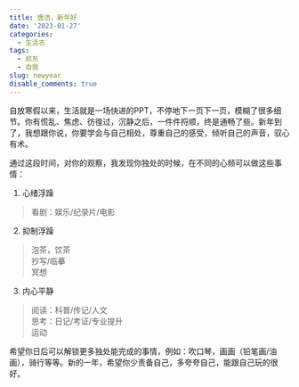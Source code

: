 ```yaml
---
title: 唐洁，新年好
date: '2023-01-27'
categories:
  - 生活志
tags:
  - 祁东
  - 自我
slug: newyear
disable_comments: true
---
```



自放寒假以来，生活就是一场快进的PPT，不停地下一页下一页，模糊了很多细节。你有慌乱、焦虑、彷徨过，沉静之后，一件件捋顺，终是通畅了些。新年到了，我想跟你说，你要学会与自己相处，尊重自己的感受，倾听自己的声音，驭心有术。

通过这段时间，对你的观察，我发现你独处的时候，在不同的心频可以做这些事情：
1. 心绪浮躁
> 看剧：娱乐/纪录片/电影

2. 抑制浮躁
> 泡茶，饮茶    
> 抄写/临摹    
> 冥想    

3. 内心平静
> 阅读：科普/传记/人文    
> 思考：日记/考证/专业提升    
> 运动    

希望你日后可以解锁更多独处能完成的事情，例如：吹口琴，画画（铅笔画/油画），骑行等等。新的一年，希望你少责备自己，多夸夸自己，能跟自己玩的很好。

